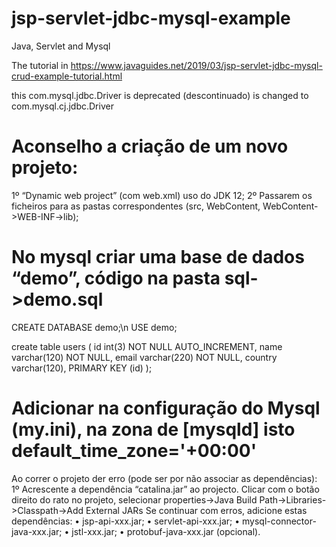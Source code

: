 # jsp-servlet-jdbc-mysql-example
 Java, Servlet and Mysql

The tutorial in
https://www.javaguides.net/2019/03/jsp-servlet-jdbc-mysql-crud-example-tutorial.html

this com.mysql.jdbc.Driver is deprecated (descontinuado) is changed to com.mysql.cj.jdbc.Driver


# Aconselho a criação de um novo projeto:
1º “Dynamic web project” (com web.xml) uso do JDK 12;
2º Passarem os ficheiros para as pastas correspondentes (src, WebContent, WebContent->WEB-INF->lib); 

# No mysql criar uma base de dados “demo”, código na pasta sql->demo.sql
CREATE DATABASE demo;\n
USE demo;

create table users (
 id  int(3) NOT NULL AUTO_INCREMENT,
 name varchar(120) NOT NULL,
 email varchar(220) NOT NULL,
 country varchar(120),
 PRIMARY KEY (id)
);

# Adicionar na configuração do Mysql (my.ini), na zona de [mysqld] isto default_time_zone='+00:00'

Ao correr o projeto der erro (pode ser por não associar as dependências):
1º Acrescente a dependência “catalina.jar” ao projecto.
Clicar com o botão direito do rato no projeto, selecionar properties->Java Build Path->Libraries->Classpath->Add External JARs
Se continuar com erros, adicione estas dependências:
•	jsp-api-xxx.jar;
•	servlet-api-xxx.jar;
•	mysql-connector-java-xxx.jar;
•	jstl-xxx.jar;
•	protobuf-java-xxx.jar (opcional).

